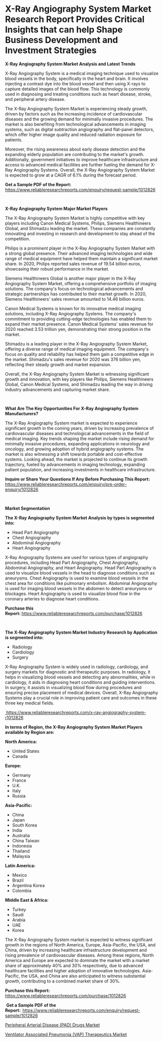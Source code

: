 <p><h1>X-Ray Angiography System Market Research Report Provides Critical Insights that can help Shape Business Development and Investment Strategies</h1></p><p><strong>X-Ray Angiography System Market Analysis and Latest Trends</strong></p>
<p><p>X-Ray Angiography System is a medical imaging technique used to visualize blood vessels in the body, specifically in the heart and brain. It involves injecting a contrast dye into the blood vessel and then using X-rays to capture detailed images of the blood flow. This technology is commonly used in diagnosing and treating conditions such as heart disease, stroke, and peripheral artery disease.</p><p>The X-Ray Angiography System Market is experiencing steady growth, driven by factors such as the increasing incidence of cardiovascular diseases and the growing demand for minimally invasive procedures. The market is also benefiting from technological advancements in imaging systems, such as digital subtraction angiography and flat-panel detectors, which offer higher image quality and reduced radiation exposure for patients.</p><p>Moreover, the rising awareness about early disease detection and the expanding elderly population are contributing to the market's growth. Additionally, government initiatives to improve healthcare infrastructure and access to advanced medical facilities are further fueling the demand for X-Ray Angiography Systems. Overall, the X-Ray Angiography System Market is expected to grow at a CAGR of 6.1% during the forecast period.</p></p>
<p><strong>Get a Sample PDF of the Report:&nbsp;</strong> <a href="https://www.reliableresearchreports.com/enquiry/request-sample/1012826">https://www.reliableresearchreports.com/enquiry/request-sample/1012826</a></p>
<p>&nbsp;</p>
<p><strong>X-Ray Angiography System Major Market Players</strong></p>
<p><p>The X-Ray Angiography System Market is highly competitive with key players including Canon Medical Systems, Philips, Siemens Healthineers Global, and Shimadzu leading the market. These companies are constantly innovating and investing in research and development to stay ahead of the competition.</p><p>Philips is a prominent player in the X-Ray Angiography System Market with a strong global presence. Their advanced imaging technologies and wide range of medical equipment have helped them maintain a significant market share. In 2020, Philips reported sales revenue of 19.54 billion euros, showcasing their robust performance in the market.</p><p>Siemens Healthineers Global is another major player in the X-Ray Angiography System Market, offering a comprehensive portfolio of imaging solutions. The company's focus on technological advancements and strategic partnerships has contributed to their market growth. In 2020, Siemens Healthineers' sales revenue amounted to 14.46 billion euros.</p><p>Canon Medical Systems is known for its innovative medical imaging solutions, including X-Ray Angiography Systems. The company's commitment to providing cutting-edge technologies has enabled them to expand their market presence. Canon Medical Systems' sales revenue for 2020 reached 3.53 trillion yen, demonstrating their strong position in the market.</p><p>Shimadzu is a leading player in the X-Ray Angiography System Market, offering a diverse range of medical imaging equipment. The company's focus on quality and reliability has helped them gain a competitive edge in the market. Shimadzu's sales revenue for 2020 was 376 billion yen, reflecting their steady growth and market expansion.</p><p>Overall, the X-Ray Angiography System Market is witnessing significant growth and innovation, with key players like Philips, Siemens Healthineers Global, Canon Medical Systems, and Shimadzu leading the way in driving industry advancements and capturing market share.</p></p>
<p>&nbsp;</p>
<p><strong>What Are The Key Opportunities For X-Ray Angiography System Manufacturers?</strong></p>
<p><p>The X-Ray Angiography System market is expected to experience significant growth in the coming years, driven by increasing prevalence of cardiovascular diseases and technological advancements in the field of medical imaging. Key trends shaping the market include rising demand for minimally invasive procedures, expanding applications in neurology and oncology, and growing adoption of hybrid angiography systems. The market is also witnessing a shift towards portable and cost-effective systems. Looking ahead, the market is projected to continue its growth trajectory, fueled by advancements in imaging technology, expanding patient population, and increasing investments in healthcare infrastructure.</p></p>
<p><strong>Inquire or Share Your Questions If Any Before Purchasing This Report:</strong> <a href="https://www.reliableresearchreports.com/enquiry/pre-order-enquiry/1012826">https://www.reliableresearchreports.com/enquiry/pre-order-enquiry/1012826</a></p>
<p>&nbsp;</p>
<p><strong>Market Segmentation</strong></p>
<p><strong>The X-Ray Angiography System Market Analysis by types is segmented into:</strong></p>
<p><ul><li>Head Part Angiography</li><li>Chest Angiography</li><li>Abdominal Angiography</li><li>Heart Angiography</li></ul></p>
<p><p>X-Ray Angiography Systems are used for various types of angiography procedures, including Head Part Angiography, Chest Angiography, Abdominal Angiography, and Heart Angiography. Head Part Angiography is used to visualize blood vessels in the head to diagnose conditions such as aneurysms. Chest Angiography is used to examine blood vessels in the chest area for conditions like pulmonary embolism. Abdominal Angiography is used for imaging blood vessels in the abdomen to detect aneurysms or blockages. Heart Angiography is used to visualize blood flow in the coronary arteries to diagnose heart conditions.</p></p>
<p><strong>Purchase this Report:&nbsp;</strong><a href="https://www.reliableresearchreports.com/purchase/1012826">https://www.reliableresearchreports.com/purchase/1012826</a></p>
<p>&nbsp;</p>
<p><strong>The X-Ray Angiography System Market Industry Research by Application is segmented into:</strong></p>
<p><ul><li>Radiology</li><li>Cardiology</li><li>Surgery</li></ul></p>
<p><p>X-Ray Angiography System is widely used in radiology, cardiology, and surgery markets for diagnostic and therapeutic purposes. In radiology, it helps in visualizing blood vessels and detecting any abnormalities, while in cardiology, it aids in diagnosing heart conditions and guiding interventions. In surgery, it assists in visualizing blood flow during procedures and ensuring precise placement of medical devices. Overall, X-Ray Angiography Systems play a crucial role in improving patient care and outcomes in these three key medical fields.</p></p>
<p><a href="https://www.reliableresearchreports.com/x-ray-angiography-system-r1012826">&nbsp;https://www.reliableresearchreports.com/x-ray-angiography-system-r1012826</a></p>
<p><strong>In terms of Region, the X-Ray Angiography System Market Players available by Region are:</strong></p>
<p>
    <p> <strong> North America: </strong>
        <ul>
            <li>United States</li>
            <li>Canada</li>
        </ul>
        </p> 
    <p> <strong> Europe: </strong>
        <ul>
            <li>Germany</li>
            <li>France</li>
            <li>U.K.</li>
            <li>Italy</li>
            <li>Russia</li>
        </ul>
        </p> 
    <p> <strong> Asia-Pacific: </strong>
        <ul>
            <li>China</li>
            <li>Japan</li>
            <li>South Korea</li>
            <li>India</li>
            <li>Australia</li>
            <li>China Taiwan</li>
            <li>Indonesia</li>
            <li>Thailand</li>
            <li>Malaysia</li>
        </ul>
        </p> 
    <p> <strong> Latin America: </strong>
        <ul>
            <li>Mexico</li>
            <li>Brazil</li>
            <li>Argentina Korea</li>
            <li>Colombia</li>
        </ul>
        </p> 
    <p> <strong> Middle East & Africa: </strong>
        <ul>
            <li>Turkey</li>
            <li>Saudi</li>
            <li>Arabia</li>
            <li>UAE</li>
            <li>Korea</li>
        </ul>
    </p>
    </p>
<p><p>The X-Ray Angiography System market is expected to witness significant growth in the regions of North America, Europe, Asia-Pacific, the USA, and China, driven by increasing healthcare infrastructure development and rising prevalence of cardiovascular diseases. Among these regions, North America and Europe are expected to dominate the market with a market share of approximately 40% and 30% respectively, due to advanced healthcare facilities and higher adoption of innovative technologies. Asia-Pacific, the USA, and China are also anticipated to witness substantial growth, contributing to a combined market share of 30%.</p></p>
<p><strong>Purchase this Report: </strong><a href="https://www.reliableresearchreports.com/purchase/1012826">https://www.reliableresearchreports.com/purchase/1012826</a></p>
<p>&nbsp;<strong>Get a Sample PDF of the Report:&nbsp;&nbsp;</strong><a href="https://www.reliableresearchreports.com/enquiry/request-sample/1012826">https://www.reliableresearchreports.com/enquiry/request-sample/1012826</a></p>
<p><strong></strong></p>
<p><p><a href="https://github.com/okotobwrhuteie/Market-Research-Report-List-2/blob/main/peripheral-arterial-disease-pad-drugs-market.md">Peripheral Arterial Disease (PAD) Drugs Market</a></p><p><a href="https://github.com/LeilaniWyman2021/Market-Research-Report-List-1/blob/main/ventilator-associated-pneumonia-vap-therapeutics-market.md">Ventilator Associated Pneumonia (VAP) Therapeutics Market</a></p></p>